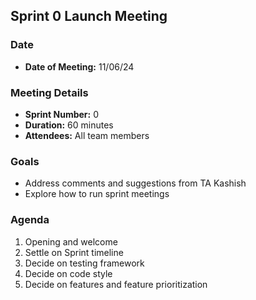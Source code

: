 ## Sprint 0 Launch Meeting

### Date

- **Date of Meeting:** 11/06/24

### Meeting Details

- **Sprint Number:** 0
- **Duration:** 60 minutes
- **Attendees:** All team members

### Goals

- Address comments and suggestions from TA Kashish
- Explore how to run sprint meetings

### Agenda

1. Opening and welcome
2. Settle on Sprint timeline
3. Decide on testing framework
4. Decide on code style
5. Decide on features and feature prioritization
